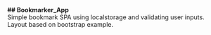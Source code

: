 **## Bookmarker_App**  
Simple bookmark SPA using localstorage and validating user inputs.   
Layout based on bootstrap example.  
